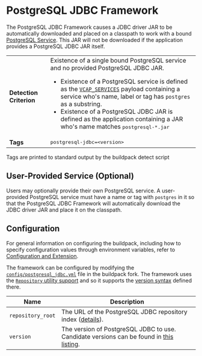 # PostgreSQL JDBC Framework
The PostgreSQL JDBC Framework causes a JDBC driver JAR to be automatically downloaded and placed on a classpath to work with a bound [PostgreSQL Service][].  This JAR will not be downloaded if the application provides a PostgreSQL JDBC JAR itself.

<table>
  <tr>
    <td><strong>Detection Criterion</strong></td>
    <td>Existence of a single bound PostgreSQL service and no provided PostgreSQL JDBC JAR.
      <ul>
        <li>Existence of a PostgreSQL service is defined as the <a href="http://docs.cloudfoundry.org/devguide/deploy-apps/environment-variable.html#VCAP-SERVICES"><code>VCAP_SERVICES</code></a> payload containing a service who's name, label or tag has <code>postgres</code> as a substring.</li>
        <li>Existence of a PostgreSQL JDBC JAR is defined as the application containing a JAR who's name matches <tt>postgresql-*.jar</tt></li>
      </ul>
    </td>
  </tr>
  <tr>
    <td><strong>Tags</strong></td>
    <td><tt>postgresql-jdbc=&lt;version&gt;</tt></td>
  </tr>
</table>
Tags are printed to standard output by the buildpack detect script

## User-Provided Service (Optional)
Users may optionally provide their own PostgreSQL service. A user-provided PostgreSQL service must have a name or tag with `postgres` in it so that the PostgreSQL JDBC Framework will automatically download the JDBC driver JAR and place it on the classpath.

## Configuration
For general information on configuring the buildpack, including how to specify configuration values through environment variables, refer to [Configuration and Extension][].

The framework can be configured by modifying the [`config/postgresql_jdbc.yml`][] file in the buildpack fork.  The framework uses the [`Repository` utility support][repositories] and so it supports the [version syntax][] defined there.

| Name | Description
| ---- | -----------
| `repository_root` | The URL of the PostgreSQL JDBC repository index ([details][repositories]).
| `version` | The version of PostgreSQL JDBC to use. Candidate versions can be found in [this listing][].

[Configuration and Extension]: ../README.md#configuration-and-extension
[`config/postgresql_jdbc.yml`]: ../config/postgresql_jdbc.yml
[PostgreSQL Service]: http://www.postgresql.org
[repositories]: extending-repositories.md
[this listing]: http://download.pivotal.io.s3.amazonaws.com/postgresql-jdbc/index.yml
[version syntax]: extending-repositories.md#version-syntax-and-ordering
